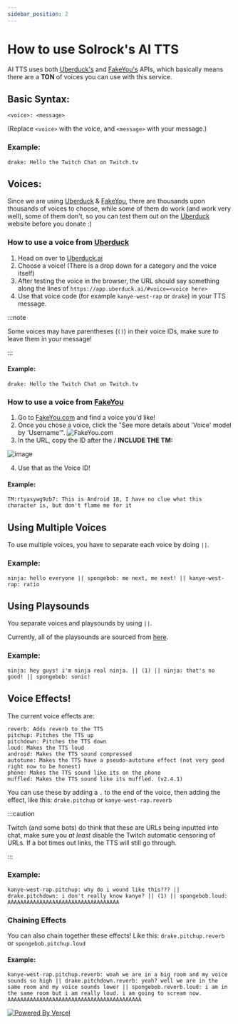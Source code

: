 ```yaml
---
sidebar_position: 2
---
```


# How to use Solrock's AI TTS

AI TTS uses both [Uberduck's](https://uberduck.ai/?via=solrock) and [FakeYou's](https://fakeyou.com) APIs, which basically means there are a **TON** of voices you can use
with this service.

## Basic Syntax:

```
<voice>: <message>
```

(Replace `<voice>` with the voice, and `<message>` with your message.)

### Example:

```
drake: Hello the Twitch Chat on Twitch.tv
```

## Voices:

Since we are using [Uberduck](https://uberduck.ai/?via=solrock) & [FakeYou](https://fakeyou.com), there are thousands upon thousands of voices to choose, while some of
them do work (and work very well), some of them don't, so you can test them out on the [Uberduck](https://uberduck.ai/?via=solrock) website before you donate :)

### How to use a voice from [Uberduck](https://uberduck.ai/?via=solrock)

1. Head on over to [Uberduck.ai](https://uberduck.ai/?via=solrock)
2. Choose a voice! (There is a drop down for a category and the voice itself)
3. After testing the voice in the browser, the URL should say something along the lines of `https://app.uberduck.ai/#voice=<voice here>`
4. Use that voice code (for example `kanye-west-rap` or `drake`) in your TTS message.

:::note

Some voices may have parentheses (`()`) in their voice IDs, make sure to leave them in your message!

:::

#### Example:

```
drake: Hello the Twitch Chat on Twitch.tv
```

### How to use a voice from [FakeYou](https://fakeyou.com)

1. Go to [FakeYou.com](https://fakeyou.com) and find a voice you'd like!
2. Once you chose a voice, click the "See more details about 'Voice' model by 'Username'".
   ![FakeYou.com](https://user-images.githubusercontent.com/30363562/156086311-526456d3-4563-46b8-8a9e-73f23483f4f1.png)
3. In the URL, copy the ID after the / **INCLUDE THE TM:**

![image](https://user-images.githubusercontent.com/30363562/156086486-72c96e6a-24df-4ede-a8f4-f5197085eed3.png)

4. Use that as the Voice ID!

#### Example:

```
TM:rtyasywg9zb7: This is Android 18, I have no clue what this character is, but don't flame me for it
```

## Using Multiple Voices

To use multiple voices, you have to separate each voice by doing `||`.

### Example:

```
ninja: hello everyone || spongebob: me next, me next! || kanye-west-rap: ratio
```

## Using Playsounds

You separate voices and playsounds by using `||`.

Currently, all of the playsounds are sourced from [here](https://www.101soundboards.com/boards/34989-tts-sounds).

### Example:

```
ninja: hey guys! i'm ninja real ninja. || (1) || ninja: that's no good! || spongebob: sonic!
```

## Voice Effects!

The current voice effects are:

```
reverb: Adds reverb to the TTS
pitchup: Pitches the TTS up
pitchdown: Pitches the TTS down
loud: Makes the TTS loud
android: Makes the TTS sound compressed
autotune: Makes the TTS have a pseudo-autotune effect (not very good right now to be honest)
phone: Makes the TTS sound like its on the phone
muffled: Makes the TTS sound like its muffled. (v2.4.1)
```

You can use these by adding a `.` to the end of the voice, then adding the effect, like this: `drake.pitchup` or `kanye-west-rap.reverb`

:::caution

Twitch (and some bots) do think that these are URLs being inputted into chat, make sure you _at least_ disable the Twitch automatic censoring of URLs. If a bot times out
links, the TTS will still go through.

:::

### Example:

```
kanye-west-rap.pitchup: why do i wound like this??? || drake.pitchdown: i don't really know kanye? || (1) || spongebob.loud: AAAAAAAAAAAAAAAAAAAAAAAAAAAAAAAAAAA
```

### Chaining Effects

You can also chain together these effects! Like this: `drake.pitchup.reverb` or `spongebob.pitchup.loud`

#### Example:

```
kanye-west-rap.pitchup.reverb: woah we are in a big room and my voice sounds so high || drake.pitchdown.reverb: yeah? well we are in the same room and my voice sounds lower || spongebob.reverb.loud: i am in the same room but i am really loud. i am going to scream now. AAAAAAAAAAAAAAAAAAAAAAAAAAAAAAAAAAAAAAAAAA
```

[![Powered By Vercel](/poweredbyvercel.svg)](https://vercel.com?utm_source=mmattDonk&utm_campaign=oss)
